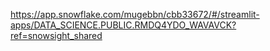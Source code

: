 https://app.snowflake.com/mugebbn/cbb33672/#/streamlit-apps/DATA_SCIENCE.PUBLIC.RMDQ4YDO_WAVAVCK?ref=snowsight_shared
